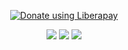 <p align="center">
    <a href="https://liberapay.com/craccken/donate" target="_blank"><img alt="Donate using Liberapay" src="https://liberapay.com/assets/widgets/donate.svg"></a>
</p>

<p align="center">
    <img src="https://img.shields.io/badge/Maintained%3F-Yes-green?style=flat">
    <img src="https://img.shields.io/liberapay/receives/craccken.svg?logo=liberapay">
    <img src="https://ripgvc.herokuapp.com/?username=craccken&color=e61245&round">
</p>
